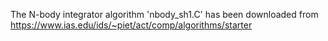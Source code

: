 The N-body integrator algorithm 'nbody_sh1.C' has been downloaded from https://www.ias.edu/ids/~piet/act/comp/algorithms/starter
